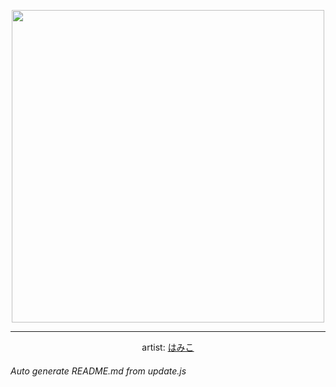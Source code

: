
<p align="center">
  <img width="500" src="https://nekos.best/api/v2/neko/0394.png">
  <hr/>
  <center>
    artist: <a href="https://www.pixiv.net/en/users/41024626">はみこ</a>
  </center>
</p>


###### Auto generate README.md from update.js


